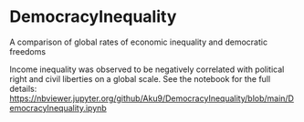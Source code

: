 # DemocracyInequality
A comparison of global rates of economic inequality and democratic freedoms

Income inequality was observed to be negatively correlated with political right and civil liberties on a global scale.
See the notebook for the full details: https://nbviewer.jupyter.org/github/Aku9/DemocracyInequality/blob/main/DemocracyInequality.ipynb
